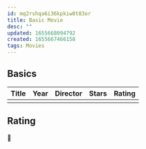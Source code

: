 ```yaml
---
id: mq2rshqa6i36kpkiw8t83or
title: Basic Movie
desc: ""
updated: 1655668094792
created: 1655667466158
tags: Movies
---
```


## Basics

| Title | Year | Director | Stars | Rating |
| ----- | ---- | -------- | ----- | ------ |
|       |      |          |       |        |

## Rating

:star2:

